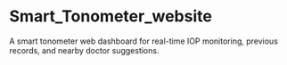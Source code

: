 # Smart_Tonometer_website
A smart tonometer web dashboard for real-time IOP monitoring, previous records, and nearby doctor suggestions.
